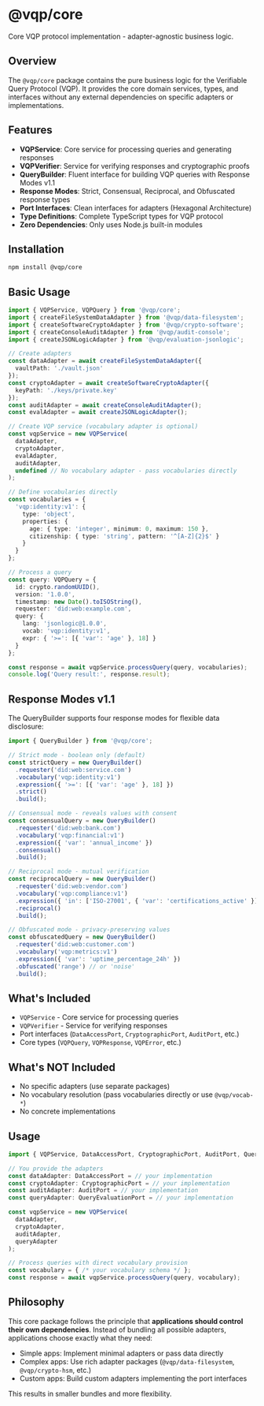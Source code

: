 # @vqp/core

Core VQP protocol implementation - adapter-agnostic business logic.

## Overview

The `@vqp/core` package contains the pure business logic for the Verifiable Query Protocol (VQP). It provides the core domain services, types, and interfaces without any external dependencies on specific adapters or implementations.

## Features

- **VQPService**: Core service for processing queries and generating responses
- **VQPVerifier**: Service for verifying responses and cryptographic proofs
- **QueryBuilder**: Fluent interface for building VQP queries with Response Modes v1.1
- **Response Modes**: Strict, Consensual, Reciprocal, and Obfuscated response types
- **Port Interfaces**: Clean interfaces for adapters (Hexagonal Architecture)
- **Type Definitions**: Complete TypeScript types for VQP protocol
- **Zero Dependencies**: Only uses Node.js built-in modules

## Installation

```bash
npm install @vqp/core
```

## Basic Usage

```typescript
import { VQPService, VQPQuery } from '@vqp/core';
import { createFileSystemDataAdapter } from '@vqp/data-filesystem';
import { createSoftwareCryptoAdapter } from '@vqp/crypto-software';
import { createConsoleAuditAdapter } from '@vqp/audit-console';
import { createJSONLogicAdapter } from '@vqp/evaluation-jsonlogic';

// Create adapters
const dataAdapter = await createFileSystemDataAdapter({ 
  vaultPath: './vault.json' 
});
const cryptoAdapter = await createSoftwareCryptoAdapter({
  keyPath: './keys/private.key'
});
const auditAdapter = await createConsoleAuditAdapter();
const evalAdapter = await createJSONLogicAdapter();

// Create VQP service (vocabulary adapter is optional)
const vqpService = new VQPService(
  dataAdapter,
  cryptoAdapter,
  evalAdapter,
  auditAdapter,
  undefined // No vocabulary adapter - pass vocabularies directly
);

// Define vocabularies directly
const vocabularies = {
  'vqp:identity:v1': {
    type: 'object',
    properties: {
      age: { type: 'integer', minimum: 0, maximum: 150 },
      citizenship: { type: 'string', pattern: '^[A-Z]{2}$' }
    }
  }
};

// Process a query
const query: VQPQuery = {
  id: crypto.randomUUID(),
  version: '1.0.0',
  timestamp: new Date().toISOString(),
  requester: 'did:web:example.com',
  query: {
    lang: 'jsonlogic@1.0.0',
    vocab: 'vqp:identity:v1',
    expr: { '>=': [{ 'var': 'age' }, 18] }
  }
};

const response = await vqpService.processQuery(query, vocabularies);
console.log('Query result:', response.result);
```

## Response Modes v1.1

The QueryBuilder supports four response modes for flexible data disclosure:

```typescript
import { QueryBuilder } from '@vqp/core';

// Strict mode - boolean only (default)
const strictQuery = new QueryBuilder()
  .requester('did:web:service.com')
  .vocabulary('vqp:identity:v1')
  .expression({ '>=': [{ 'var': 'age' }, 18] })
  .strict()
  .build();

// Consensual mode - reveals values with consent
const consensualQuery = new QueryBuilder()
  .requester('did:web:bank.com')
  .vocabulary('vqp:financial:v1')
  .expression({ 'var': 'annual_income' })
  .consensual()
  .build();

// Reciprocal mode - mutual verification
const reciprocalQuery = new QueryBuilder()
  .requester('did:web:vendor.com')
  .vocabulary('vqp:compliance:v1')
  .expression({ 'in': ['ISO-27001', { 'var': 'certifications_active' }] })
  .reciprocal()
  .build();

// Obfuscated mode - privacy-preserving values
const obfuscatedQuery = new QueryBuilder()
  .requester('did:web:customer.com')
  .vocabulary('vqp:metrics:v1')
  .expression({ 'var': 'uptime_percentage_24h' })
  .obfuscated('range') // or 'noise'
  .build();
```

## What's Included

- `VQPService` - Core service for processing queries
- `VQPVerifier` - Service for verifying responses  
- Port interfaces (`DataAccessPort`, `CryptographicPort`, `AuditPort`, etc.)
- Core types (`VQPQuery`, `VQPResponse`, `VQPError`, etc.)

## What's NOT Included

- No specific adapters (use separate packages)
- No vocabulary resolution (pass vocabularies directly or use `@vqp/vocab-*`)
- No concrete implementations

## Usage

```typescript
import { VQPService, DataAccessPort, CryptographicPort, AuditPort, QueryEvaluationPort } from '@vqp/core';

// You provide the adapters
const dataAdapter: DataAccessPort = // your implementation
const cryptoAdapter: CryptographicPort = // your implementation  
const auditAdapter: AuditPort = // your implementation
const queryAdapter: QueryEvaluationPort = // your implementation

const vqpService = new VQPService(
  dataAdapter,
  cryptoAdapter, 
  auditAdapter,
  queryAdapter
);

// Process queries with direct vocabulary provision
const vocabulary = { /* your vocabulary schema */ };
const response = await vqpService.processQuery(query, vocabulary);
```

## Philosophy

This core package follows the principle that **applications should control their own dependencies**. Instead of bundling all possible adapters, applications choose exactly what they need:

- Simple apps: Implement minimal adapters or pass data directly
- Complex apps: Use rich adapter packages (`@vqp/data-filesystem`, `@vqp/crypto-hsm`, etc.)
- Custom apps: Build custom adapters implementing the port interfaces

This results in smaller bundles and more flexibility.
